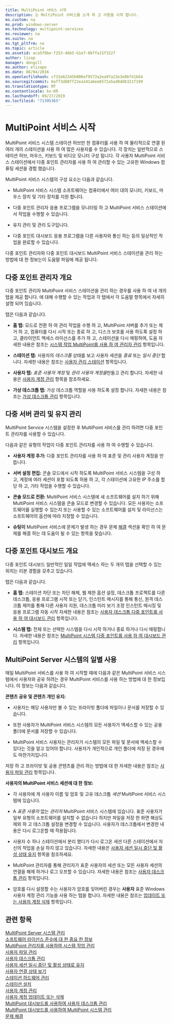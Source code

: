 ```yaml
---
title: MultiPoint 서비스 시작
description: 는 MultiPoint 서비스를 소개 하 고 사용을 시작 합니다.
ms.custom: na
ms.prod: windows-server
ms.technology: multipoint-services
ms.reviewer: na
ms.suite: na
ms.tgt_pltfrm: na
ms.topic: article
ms.assetid: aca5f0be-f253-46b5-b1e7-0bffa15f3227
author: lizap
manager: dongill
ms.author: elizapo
ms.date: 08/04/2016
ms.openlocfilehash: cf31e62345b006ef9572a2ea97a23e3e0bf41b64
ms.sourcegitcommit: 6aff3d88ff22ea141a6ea6572a5ad8dd6321f199
ms.translationtype: MT
ms.contentlocale: ko-KR
ms.lasthandoff: 09/27/2019
ms.locfileid: "71395365"
---
```

# <a name="getting-started-with-multipoint-services"></a>MultiPoint 서비스 시작
MultiPoint 서비스 시스템 스테이션 허브만 한 컴퓨터를 사용 하 여 물리적으로 연결 된 여러 개의 스테이션을 사용 하 여 많은 사용자를 수 있습니다. 각 장치는 일반적으로 스테이션 허브, 마우스, 키보드 및 비디오 모니터 구성 됩니다. 각 사용자 MultiPoint 서비스 스테이션에서 다중 포인트 관리자를 사용 하 여 관리할 수 있는 고유한 Windows 컴퓨팅 세션을 경험 했습니다.  
  
MultiPoint 서비스 시스템의 구성 요소는 다음과 같습니다.  
  
-   MultiPoint 서비스 시스템 소프트웨어는 컴퓨터에서 여러 대의 모니터, 키보드, 마우스 장치 및 기타 장치를 지원 합니다.  
  
-   다중 포인트 관리자 응용 프로그램을 모니터링 하 고 MultiPoint 서비스 스테이션에서 작업을 수행할 수 있습니다.  
  
-   유지 관리 및 관리 도구입니다.  
  
-   다중 포인트 대시보드 응용 프로그램을 다른 사용자와 통신 하는 등의 일상적인 작업을 완료할 수 있습니다.  
  
다중 포인트 관리자와 다중 포인트 대시보드 MultiPoint 서비스 스테이션을 관리 하는 방법에 대 한 정보는이 도움말 파일에 제공 됩니다.  
  
## <a name="overview-of-multipoint-manager"></a>다중 포인트 관리자 개요  
다중 포인트 관리자 MultiPoint 서비스 스테이션을 관리 하는 경우를 사용 하 여 네 개의 탭을 제공 합니다. 에 대해 수행할 수 있는 작업과 각 탭에서 각 도움말 항목에서 자세히 설명 되어 있습니다.  
  
탭은 다음과 같습니다.  
  
-   **홈 탭:** 모드로 전환 하 여 관리 작업을 수행 하 고, MultiPoint 서버를 추가 또는 제거 하 고, 컴퓨터를 다시 시작 또는 종료 하 고, 디스크 보호를 사용 하도록 설정 하 고, 클라이언트 액세스 라이선스를 추가 하 고, 스테이션을 다시 매핑하여, 도움 자세한 내용은 참조는 [시스템 작업 MultiPoint를 사용 하 여 관리자 관리](Manage-System-Tasks-Using-MultiPoint-Manager.md) 항목입니다.  
  
-   **스테이션 탭:** 사용자의 *데스크톱* 상태를 보고 사용자 세션을 *종료* 또는 *일시 중단* 합니다. 자세한 내용은 참조는 [사용자 관리 스테이션](Manage-User-Stations.md) 항목입니다.  
  
-   **사용자 탭:** *표준 사용자 계정* 및 *관리 사용자 계정을*만들고 관리 합니다. 자세한 내용은 [사용자 계정 관리](Manage-User-Accounts.md) 항목을 참조하세요.  
  
-   **가상 데스크톱 탭:** 가상 데스크톱 역할을 사용 하도록 설정 합니다. 자세한 내용은 참조는 [가상 데스크톱 관리](Manage-Virtual-Desktops.md) 항목입니다.  
  
## <a name="multipoint-server-management-and-maintenance"></a>다중 서버 관리 및 유지 관리  
MultiPoint Service 시스템을 설정한 후 MultiPoint 서비스를 관리 하려면 다중 포인트 관리자를 사용할 수 있습니다.  
  
다음과 같은 유형의 작업이 다중 포인트 관리자를 사용 하 여 수행할 수 있습니다.  
  
-   **사용자 계정 추가:** 다중 포인트 관리자를 사용 하 여 표준 및 관리 사용자 계정을 만듭니다.  
  
-   **서버 설정 편집:** 콘솔 모드에서 시작 하도록 MultiPoint 서비스 시스템을 구성 하 고, 계정에 여러 세션이 포함 되도록 허용 하 고, 각 스테이션에 고유한 IP 주소를 할당 하 고, 기타 작업을 수행할 수 있습니다.  
  
-   **콘솔 모드로 전환:** MultiPoint 서비스 시스템에 새 소프트웨어를 설치 하기 위해 MultiPoint 서비스 시스템을 콘솔 모드로 변경할 수 있습니다. 모든 사용자는 소프트웨어를 실행할 수 있는지 또는 사용할 수 있는 소프트웨어를 설치 및 라이선스는 소프트웨어의 옵션에 따라 지정할 수 있습니다.  
  
-   **슈팅이** MultiPoint 서비스에 문제가 발생 하는 경우 문제 [해결](Troubleshooting.md) 섹션을 확인 하 여 문제를 해결 하는 데 도움이 될 수 있는 항목을 찾습니다.  
  
## <a name="overview-of-multipoint-dashboard"></a>다중 포인트 대시보드 개요  
다중 포인트 대시보드 일반적인 일일 작업에 액세스 하는 두 개의 탭을 선택할 수 있는 위치는 리본 경험을 갖추고 있습니다.  
  
탭은 다음과 같습니다.  
  
-   **홈 탭:** 스테이션 차단 또는 차단 해제, 웹 제한 옵션 설정, 데스크톱 프로젝트를 다른 데스크톱, 응용 프로그램 시작 또는 닫기, 인스턴트 메시지를 통해 통신, 원격 데스크톱 제어를 통해 다른 사용자 지원, 데스크톱 미리 보기 조정 인스턴트 메시징 및 응용 프로그램 자동 시작 자세한 내용은 참조는 [사용자 데스크톱 다중 포인트를 사용 하 여 대시보드 관리](Manage-User-Desktops-Using-MultiPoint-Dashboard.md) 항목입니다.  
  
-   **시스템 탭:** 전체 또는 선택한 시스템을 다시 시작 하거나 종료 하거나 다시 매핑합니다. 자세한 내용은 참조는 [MultiPoint 시스템 다중 포인트를 사용 하 여 대시보드 관리](Manage-MultiPoint-Systems-Using-MultiPoint-Dashboard.md) 항목입니다.  
  
## <a name="daily-use-of-your-multipoint-server-system"></a>MultiPoint Server 시스템의 일별 사용  
매일 MultiPoint 서비스를 사용 하 여 시작할 때에 다음과 같은 MultiPoint 서비스 시스템에서 사용자와 공유 하려는 경우 MultiPoint 서비스를 사용 하는 방법에 대 한 정보입니다. 이 정보는 다음과 같습니다.  
  
**콘텐츠 공유 및 콘텐츠 개인 유지:**  
  
-   사용자는 해당 사용자만 볼 수 있는 프라이빗 폴더에 파일이나 문서를 저장할 수 있습니다.  
  
-   또한 사용자가 MultiPoint 서비스 시스템의 모든 사용자가 액세스할 수 있는 공용 폴더에 문서를 저장할 수 있습니다.  
  
-   MultiPoint 서비스 사용자는 관리자가 시스템의 모든 파일 및 문서에 액세스할 수 있다는 것을 알고 있어야 합니다. 사용자가 개인적으로 개인 폴더에 저장 된 경우에도 마찬가지입니다.  
  
저장 하 고 프라이빗 및 공용 콘텐츠를 관리 하는 방법에 대 한 자세한 내용은 참조는 [사용자 파일 관리](Manage-User-Files.md) 항목입니다.  
  
**사용자의 MultiPoint 서비스 세션에 대 한 정보:**  
  
-   각 사용자에 게 사용자 이름 및 암호 및 고유 데스크톱 *세션* MultiPoint 서비스 시스템에 있습니다.  
  
-   A *표준 사용자* 없는 *관리자* MultiPoint 서비스 시스템에 있습니다. 표준 사용자가 일부 유형의 소프트웨어를 설치할 수 없습니다 하지만 파일을 저장 한 화면 해상도 제외 하 고 데스크톱 설정을 변경할 수 있습니다. 사용자가 데스크톱에서 변경한 내용은 다시 로그온할 때 적용됩니다.  
  
-   사용자 수 하나 스테이션에서 분리 했다가 다시 로그온 세션 다른 스테이션에서 자신의 작업을 손실 하지 않고 있습니다. 자세한 내용은 [사용자 세션 일시 중단 및 활성 상태 유지](Suspend-and-Leave-User-Session-Active.md) 항목을 참조하세요.  
  
-   MultiPoint 관리자를 통해 관리자가 표준 사용자의 세션 또는 모든 사용자 세션의 연결을 해제 하거나 로그 오프할 수 있습니다. 자세한 내용은 참조는 [사용자 데스크톱 관리](manage-user-desktops-using-multipoint-dashboard.md) 항목입니다.  
  
-   암호를 다시 설정할 수는 사용자가 암호를 잊어버린 경우는 **사용자** 표준 Windows 사용자 계정 관리 기능을 사용 하는 탭을 합니다. 자세한 내용은 참조는 [업데이트 또는 사용자 계정 삭제](Update-or-Delete-a-User-Account.md) 항목입니다.  
  
## <a name="see-also"></a>관련 항목  
[MultiPoint Server 시스템 관리](managing-your-multipoint-services-system.md)  
[소프트웨어 라이선스 준수에 대 한 중요 한 정보](Important-Information-about-Software-License-Compliance.md)  
[MultiPoint 관리자를 사용하여 시스템 작업 관리](Manage-System-Tasks-Using-MultiPoint-Manager.md)  
[사용자 파일 관리](Manage-User-Files.md)  
[사용자 데스크톱 관리](manage-user-desktops-using-multipoint-dashboard.md)  
[사용자 세션 일시 중단 및 활성 상태로 유지](Suspend-and-Leave-User-Session-Active.md)  
[사용자 연결 상태 보기](View-User-Connection-Status.md)  
[스테이션 하드웨어 관리](Manage-Station-Hardware.md)  
[스테이션 설치](Set-Up-a-Station.md)  
[사용자 계정 관리](Manage-User-Accounts.md)  
[사용자 계정 업데이트 또는 삭제](Update-or-Delete-a-User-Account.md)  
[MultiPoint 대시보드를 사용하여 사용자 데스크톱 관리](Manage-User-Desktops-Using-MultiPoint-Dashboard.md)  
[MultiPoint 대시보드를 사용하여 MultiPoint 시스템 관리](Manage-MultiPoint-Systems-Using-MultiPoint-Dashboard.md)  
[문제 해결](Troubleshooting.md)    
  
